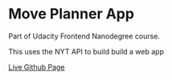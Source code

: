 # Move Planner App

Part of Udacity Frontend Nanodegree course. 

This uses the NYT API to build build a web app

[Live Github Page](https://sharabhss.github.io/Move-Planner-App/)
